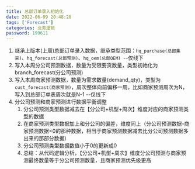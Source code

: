 ```yaml
---
title: 总部订单录入初始化
date: 2022-06-09 20:48:28
tags: ['Forecast']
categories: 业务逻辑
password: 199611
---
```


1. 继承上版本(上周)总部订单录入数据，继承类型范围：`hq_purchase(总部集采)`、`hq_forecast(总部预测)`、`hq_oem(总部OEM) `--仅线下
2. 写入本周分公司预测数据，数量为受限要货数量，类型初始化为branch_forecast(分公司预测)
3. 写入本周商家预测数据，数量为需求数量(demand_qty)，类型为`cust_forecast(商家预测)`，周次整体向前偏移一周，比如商家预测周次为N，写入到总部订单表周次就是N-1 --仅线下
4. 分公司预测和商家预测进行数据平衡调整
   1. 分公司预测类型数据减去在【分公司+机型+周次】维度对应的商家预测类型的数据
   2. 在商家预测类型数据加上和分公司的偏差，维度同上（分公司预测数据-商家预测数据<0的那种数据，相当于商家预测数据减去比分公司预测数据多出来的那部分数据）
   3. 分公司预测类型数据数值小于0的更新成0
   4. 总结：从代码逻辑分析，【分公司+机型+周次】维度分公司预测与商家预测最终数量等于分公司预测数量，且商家预测优先级更高

